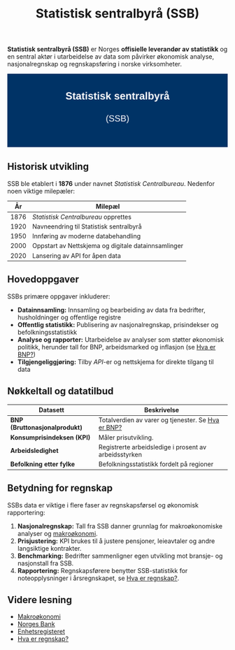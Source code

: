 ﻿---
title: "Statistisk sentralbyrå (SSB)"
meta_title: "Statistisk sentralbyrå (SSB)"
meta_description: '**Statistisk sentralbyrå (SSB)** er Norges **offisielle leverandør av statistikk** og en sentral aktør i utarbeidelse av data som påvirker økonomisk analys...'
slug: statistisk-sentralbyra
type: blog
layout: pages/single
---

**Statistisk sentralbyrå (SSB)** er Norges **offisielle leverandør av statistikk** og en sentral aktør i utarbeidelse av data som påvirker økonomisk analyse, nasjonalregnskap og regnskapsføring i norske virksomheter.

![Illustrasjon av Statistisk sentralbyrå](statistisk-sentralbyra-image.svg)

## Historisk utvikling

SSB ble etablert i **1876** under navnet *Statistisk Centralbureau*. Nedenfor noen viktige milepæler:

| År    | Milepæl                                                              |
|-------|----------------------------------------------------------------------|
| 1876  | *Statistisk Centralbureau* opprettes                                  |
| 1920  | Navneendring til Statistisk sentralbyrå                              |
| 1950  | Innføring av moderne databehandling                                  |
| 2000  | Oppstart av Nettskjema og digitale datainnsamlinger                 |
| 2020  | Lansering av API for åpen data                                       |

## Hovedoppgaver

SSBs primære oppgaver inkluderer:

* **Datainnsamling:** Innsamling og bearbeiding av data fra bedrifter, husholdninger og offentlige registre
* **Offentlig statistikk:** Publisering av nasjonalregnskap, prisindekser og befolkningsstatistikk
* **Analyse og rapporter:** Utarbeidelse av analyser som støtter økonomisk politikk, herunder tall for BNP, arbeidsmarked og inflasjon (se [Hva er BNP?](/blogs/regnskap/hva-er-bnp "Hva er BNP? Betydning for Bedrifter og Regnskapsføring"))
* **Tilgjengeliggjøring:** Tilby *API*-er og nettskjema for direkte tilgang til data

## Nøkkeltall og datatilbud

| Datasett                     | Beskrivelse                                              |
|------------------------------|----------------------------------------------------------|
| **BNP (Bruttonasjonalprodukt)**      | Totalverdien av varer og tjenester. Se [Hva er BNP?](/blogs/regnskap/hva-er-bnp "Hva er BNP? Betydning for Bedrifter og Regnskapsføring") |
| **Konsumprisindeksen (KPI)** | Måler prisutvikling.                                        |
| **Arbeidsledighet**          | Registrerte arbeidsledige i prosent av arbeidsstyrken      |
| **Befolkning etter fylke**   | Befolkningsstatistikk fordelt på regioner                 |

## Betydning for regnskap

SSBs data er viktige i flere faser av regnskapsførsel og økonomisk rapportering:

1. **Nasjonalregnskap:** Tall fra SSB danner grunnlag for makroøkonomiske analyser og [makroøkonomi](/blogs/regnskap/makrookonomi "Makroøkonomi og Norsk Regnskap - Prinsipper og Betydning").
2. **Prisjustering:** KPI brukes til å justere pensjoner, leieavtaler og andre langsiktige kontrakter.
3. **Benchmarking:** Bedrifter sammenligner egen utvikling mot bransje- og nasjonstall fra SSB.
4. **Rapportering:** Regnskapsførere benytter SSB-statistikk for noteopplysninger i årsregnskapet, se [Hva er regnskap?](/blogs/regnskap/hva-er-regnskap "Hva er Regnskap? En Dybdeanalyse for Norge").

## Videre lesning

* [Makroøkonomi](/blogs/regnskap/makrookonomi "Makroøkonomi og Norsk Regnskap - Prinsipper og Betydning")  
* [Norges Bank](/blogs/regnskap/norges-bank "Norges Bank “ Norges sentralbank: Funksjoner, rolle og betydning for norsk regnskap")  
* [Enhetsregisteret](/blogs/regnskap/hva-er-enhetsregisteret "Hva er Enhetsregisteret? En Guide til Norske Virksomhetsregistre")  
* [Hva er regnskap?](/blogs/regnskap/hva-er-regnskap "Hva er Regnskap? En Dybdeanalyse for Norge")









